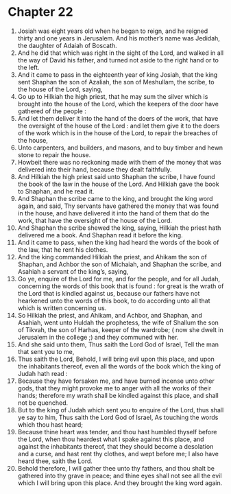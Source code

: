 # Chapter 22

1. Josiah was eight years old when he began to reign, and he reigned thirty and one years in Jerusalem. And his mother’s name was Jedidah, the daughter of Adaiah of Boscath.
2. And he did that which was right in the sight of the Lord, and walked in all the way of David his father, and turned not aside to the right hand or to the left.
3. And it came to pass in the eighteenth year of king Josiah, that the king sent Shaphan the son of Azaliah, the son of Meshullam, the scribe, to the house of the Lord, saying,
4. Go up to Hilkiah the high priest, that he may sum the silver which is brought into the house of the Lord, which the keepers of the door have gathered of the people :
5. And let them deliver it into the hand of the doers of the work, that have the oversight of the house of the Lord : and let them give it to the doers of the work which is in the house of the Lord, to repair the breaches of the house,
6. Unto carpenters, and builders, and masons, and to buy timber and hewn stone to repair the house.
7. Howbeit there was no reckoning made with them of the money that was delivered into their hand, because they dealt faithfully.
8. And Hilkiah the high priest said unto Shaphan the scribe, I have found the book of the law in the house of the Lord. And Hilkiah gave the book to Shaphan, and he read it.
9. And Shaphan the scribe came to the king, and brought the king word again, and said, Thy servants have gathered the money that was found in the house, and have delivered it into the hand of them that do the work, that have the oversight of the house of the Lord.
10. And Shaphan the scribe shewed the king, saying, Hilkiah the priest hath delivered me a book. And Shaphan read it before the king.
11. And it came to pass, when the king had heard the words of the book of the law, that he rent his clothes.
12. And the king commanded Hilkiah the priest, and Ahikam the son of Shaphan, and Achbor the son of Michaiah, and Shaphan the scribe, and Asahiah a servant of the king’s, saying,
13. Go ye, enquire of the Lord for me, and for the people, and for all Judah, concerning the words of this book that is found : for great is the wrath of the Lord that is kindled against us, because our fathers have not hearkened unto the words of this book, to do according unto all that which is written concerning us.
14. So Hilkiah the priest, and Ahikam, and Achbor, and Shaphan, and Asahiah, went unto Huldah the prophetess, the wife of Shallum the son of Tikvah, the son of Harhas, keeper of the wardrobe; ( now she dwelt in Jerusalem in the college ;) and they communed with her.
15. And she said unto them, Thus saith the Lord God of Israel, Tell the man that sent you to me,
16. Thus saith the Lord, Behold, I will bring evil upon this place, and upon the inhabitants thereof, even all the words of the book which the king of Judah hath read :
17. Because they have forsaken me, and have burned incense unto other gods, that they might provoke me to anger with all the works of their hands; therefore my wrath shall be kindled against this place, and shall not be quenched.
18. But to the king of Judah which sent you to enquire of the Lord, thus shall ye say to him, Thus saith the Lord God of Israel, As touching the words which thou hast heard;
19. Because thine heart was tender, and thou hast humbled thyself before the Lord, when thou heardest what I spake against this place, and against the inhabitants thereof, that they should become a desolation and a curse, and hast rent thy clothes, and wept before me; I also have heard thee, saith the Lord.
20. Behold therefore, I will gather thee unto thy fathers, and thou shalt be gathered into thy grave in peace; and thine eyes shall not see all the evil which I will bring upon this place. And they brought the king word again.

